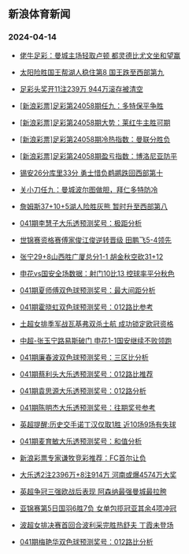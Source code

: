## 新浪体育新闻 
### 2024-04-14

+ [佬牛足彩：曼城主场轻取卢顿 都灵德比尤文坐和望赢](https://sports.sina.com.cn/l/2024-04-13/doc-inarrzpy9374296.shtml)

+ [太阳险胜国王帮湖人稳住第8 国王跌至西部第九](https://sports.sina.com.cn/basketball/nba/2024-04-13/doc-inarsfvw9277483.shtml)

+ [足彩头奖开11注239万 944万滚存被清空](https://sports.sina.com.cn/l/2024-04-13/doc-inarrvhe6263124.shtml)

+ [[新浪彩票]足彩第24058期任九：多特保平争胜](https://sports.sina.com.cn/l/2024-04-13/doc-inarrzpv8068624.shtml)

+ [[新浪彩票]足彩第24058期大势：莱红牛主胜可期](https://sports.sina.com.cn/l/2024-04-13/doc-inarrzpv8068271.shtml)

+ [[新浪彩票]足彩第24058期冷热指数：曼联分胜负](https://sports.sina.com.cn/l/2024-04-13/doc-inarrzpv8072632.shtml)

+ [[新浪彩票]足彩第24058期盈亏指数：博洛尼亚防平](https://sports.sina.com.cn/l/2024-04-13/doc-inarrzqa6150300.shtml)

+ [锡安26分库里33分 勇士惜负鹈鹕跌回西部第十](https://sports.sina.com.cn/basketball/nba/2024-04-13/doc-inarsfvw9274106.shtml)

+ [关小刀任九：曼城波尔图做胆，拜仁多特防冷](https://sports.sina.com.cn/l/2024-04-13/doc-inarssmu5826022.shtml)

+ [詹姆斯37+10+5湖人险胜灰熊 暂时升至西部第八](https://sports.sina.com.cn/basketball/nba/2024-04-13/doc-inarrzpy9384662.shtml)

+ [041期李慧子大乐透预测奖号：极距分析](https://sports.sina.com.cn/l/2024-04-13/doc-inarsfvy6057189.shtml)

+ [世锦赛资格赛傅家俊江俊逆转晋级 田鹏飞5-4领先](https://sports.sina.com.cn/others/snooker/2024-04-13/doc-inarrvha9499407.shtml)

+ [张宁29+8山西胜广厦总分1-1 胡金秋空砍31+12](https://sports.sina.com.cn/basketball/cba/2024-04-13/doc-inartazn8829227.shtml)

+ [申花vs国安全场数据：射门10比13 控球率平分秋色](https://sports.sina.com.cn/china/j/2024-04-13/doc-inartazn8833814.shtml)

+ [041期夏师傅双色球预测奖号：最大间距分析](https://sports.sina.com.cn/l/2024-04-13/doc-inarsfvy6052805.shtml)

+ [041期霍晓虹双色球预测奖号：012路比参考](https://sports.sina.com.cn/l/2024-04-13/doc-inarsfvw9276705.shtml)

+ [土超女排季军战瓦基弗双杀土航 成功锁定欧冠资格](https://sports.sina.com.cn/others/volleyball/2024-04-13/doc-inarrqxz8304042.shtml)

+ [中超-张玉宁路易斯破门 申花1-1国安继续不败领跑](https://sports.sina.com.cn/china/j/2024-04-13/doc-inartazk6527601.shtml)

+ [041期廉春波双色球预测奖号：三区比分析](https://sports.sina.com.cn/l/2024-04-13/doc-inarsfvy6052432.shtml)

+ [041期蔡利头大乐透预测奖号：012路比推荐](https://sports.sina.com.cn/l/2024-04-13/doc-inarsfvw9280169.shtml)

+ [041期袁思源大乐透预测奖号：012路分析](https://sports.sina.com.cn/l/2024-04-13/doc-inarsfvy6055862.shtml)

+ [041期陈明杰大乐透预测奖号：往期奖号参考](https://sports.sina.com.cn/l/2024-04-13/doc-inarsfvw9280308.shtml)

+ [英超提醒:历史交手诺丁汉仅取1胜 近10场9场有失球](https://sports.sina.com.cn/l/2024-04-13/doc-inarrzpy9379913.shtml)

+ [041期麦育敏大乐透预测奖号：和值分析](https://sports.sina.com.cn/l/2024-04-13/doc-inarsfvy6056207.shtml)

+ [新浪彩票专家谦牧竞彩推荐：FC首尔让负](https://sports.sina.com.cn/l/2024-04-13/doc-inarrzpy9390086.shtml)

+ [大乐透2注2396万+8注914万 河南或爆4574万大奖](https://sports.sina.com.cn/l/2024-04-13/doc-inartazk6532545.shtml)

+ [英超争冠三强欧战后表现 阿森纳最强曼城最拉胯](https://sports.sina.com.cn/g/pl/2024-04-13/doc-inarrzpy9374784.shtml)

+ [亚锦赛第5日国羽6胜7负 女单包揽冠亚其余4项冲冠](https://sports.sina.com.cn/others/badmin/2024-04-13/doc-inartazq5613450.shtml)

+ [波超女排决赛首回合波利采完胜热舒夫 丁霞未登场](https://sports.sina.com.cn/others/volleyball/2024-04-13/doc-inarrvhe6274580.shtml)

+ [041期梅艳华双色球预测奖号：012路比分析](https://sports.sina.com.cn/l/2024-04-13/doc-inarsfvy6052558.shtml)

